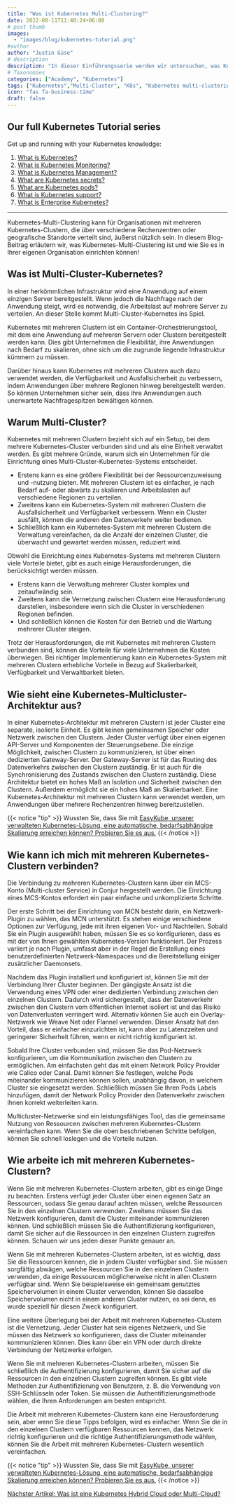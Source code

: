 ```yaml
---
title: "Was ist Kubernetes Multi-Clustering?"
date: 2022-08-11T11:40:24+06:00
# post thumb
images:
  - "images/blog/kubernetes-tutorial.png"
#author
author: "Justin Güse"
# description
description: "In dieser Einführungsserie werden wir untersuchen, was Kubernetes-Multi-Clustering ist und wie es Ihrem Cluster helfen wird, zuverlässiger und stabiler zu werden."
# Taxonomies
categories: ["Academy", "Kubernetes"]
tags: ["Kubernetes","Multi-Cluster", "K8s", "Kubernetes multi-clustering", "Tutorial"]
icon: "fas fa-business-time"
draft: false
---
```


## Our full Kubernetes Tutorial series

Get up and running with your Kubernetes knowledge:

1. [What is Kubernetes?](/blog/what-is-kubernetes/)
2. [What is Kubernetes Monitoring?](/blog/what-is-kubernetes-monitoring/)
3. [What is Kubernetes Management?](/blog/what-is-kubernetes-management/)
4. [What are Kubernetes secrets?](/blog/what-are-kubernetes-secrets/)
5. [What are Kubernetes pods?](/blog/what-are-kubernetes-pods/)
6. [What is Kubernetes support?](/blog/what-is-kubernetes-support/)
7. [What is Enterprise Kubernetes?](/blog/what-is-enterprise-kubernetes/)

---

Kubernetes-Multi-Clustering kann für Organisationen mit mehreren Kubernetes-Clustern, die über verschiedene Rechenzentren oder geografische Standorte verteilt sind, äußerst nützlich sein. In diesem Blog-Beitrag erläutern wir, was Kubernetes-Multi-Clustering ist und wie Sie es in Ihrer eigenen Organisation einrichten können!

## Was ist Multi-Cluster-Kubernetes?

In einer herkömmlichen Infrastruktur wird eine Anwendung auf einem einzigen Server bereitgestellt. Wenn jedoch die Nachfrage nach der Anwendung steigt, wird es notwendig, die Arbeitslast auf mehrere Server zu verteilen. An dieser Stelle kommt Multi-Cluster-Kubernetes ins Spiel.

Kubernetes mit mehreren Clustern ist ein Container-Orchestrierungstool, mit dem eine Anwendung auf mehreren Servern oder Clustern bereitgestellt werden kann. Dies gibt Unternehmen die Flexibilität, ihre Anwendungen nach Bedarf zu skalieren, ohne sich um die zugrunde liegende Infrastruktur kümmern zu müssen.

Darüber hinaus kann Kubernetes mit mehreren Clustern auch dazu verwendet werden, die Verfügbarkeit und Ausfallsicherheit zu verbessern, indem Anwendungen über mehrere Regionen hinweg bereitgestellt werden. So können Unternehmen sicher sein, dass ihre Anwendungen auch unerwartete Nachfragespitzen bewältigen können.

## Warum Multi-Cluster?

Kubernetes mit mehreren Clustern bezieht sich auf ein Setup, bei dem mehrere Kubernetes-Cluster verbunden sind und als eine Einheit verwaltet werden. Es gibt mehrere Gründe, warum sich ein Unternehmen für die Einrichtung eines Multi-Cluster-Kubernetes-Systems entscheidet.

- Erstens kann es eine größere Flexibilität bei der Ressourcenzuweisung und -nutzung bieten. Mit mehreren Clustern ist es einfacher, je nach Bedarf auf- oder abwärts zu skalieren und Arbeitslasten auf verschiedene Regionen zu verteilen.
- Zweitens kann ein Kubernetes-System mit mehreren Clustern die Ausfallsicherheit und Verfügbarkeit verbessern. Wenn ein Cluster ausfällt, können die anderen den Datenverkehr weiter bedienen.
- Schließlich kann ein Kubernetes-System mit mehreren Clustern die Verwaltung vereinfachen, da die Anzahl der einzelnen Cluster, die überwacht und gewartet werden müssen, reduziert wird.

Obwohl die Einrichtung eines Kubernetes-Systems mit mehreren Clustern viele Vorteile bietet, gibt es auch einige Herausforderungen, die berücksichtigt werden müssen.

- Erstens kann die Verwaltung mehrerer Cluster komplex und zeitaufwändig sein.
- Zweitens kann die Vernetzung zwischen Clustern eine Herausforderung darstellen, insbesondere wenn sich die Cluster in verschiedenen Regionen befinden.
- Und schließlich können die Kosten für den Betrieb und die Wartung mehrerer Cluster steigen.

Trotz der Herausforderungen, die mit Kubernetes mit mehreren Clustern verbunden sind, können die Vorteile für viele Unternehmen die Kosten überwiegen. Bei richtiger Implementierung kann ein Kubernetes-System mit mehreren Clustern erhebliche Vorteile in Bezug auf Skalierbarkeit, Verfügbarkeit und Verwaltbarkeit bieten.


## Wie sieht eine Kubernetes-Multicluster-Architektur aus?

In einer Kubernetes-Architektur mit mehreren Clustern ist jeder Cluster eine separate, isolierte Einheit. Es gibt keinen gemeinsamen Speicher oder Netzwerk zwischen den Clustern. Jeder Cluster verfügt über einen eigenen API-Server und Komponenten der Steuerungsebene. Die einzige Möglichkeit, zwischen Clustern zu kommunizieren, ist über einen dedizierten Gateway-Server. Der Gateway-Server ist für das Routing des Datenverkehrs zwischen den Clustern zuständig. Er ist auch für die Synchronisierung des Zustands zwischen den Clustern zuständig. Diese Architektur bietet ein hohes Maß an Isolation und Sicherheit zwischen den Clustern. Außerdem ermöglicht sie ein hohes Maß an Skalierbarkeit. Eine Kubernetes-Architektur mit mehreren Clustern kann verwendet werden, um Anwendungen über mehrere Rechenzentren hinweg bereitzustellen.

{{< notice "tip" >}}
  Wussten Sie, dass Sie mit [EasyKube, unserer verwalteten Kubernetes-Lösung, eine automatische, bedarfsabhängige Skalierung erreichen können? Probieren Sie es aus.](/de/services/easykube)
{{< /notice >}}

## Wie kann ich mich mit mehreren Kubernetes-Clustern verbinden?

Die Verbindung zu mehreren Kubernetes-Clustern kann über ein MCS-Konto (Multi-cluster Service) in Conjur hergestellt werden. Die Einrichtung eines MCS-Kontos erfordert ein paar einfache und unkomplizierte Schritte.

Der erste Schritt bei der Einrichtung von MCN besteht darin, ein Netzwerk-Plugin zu wählen, das MCN unterstützt. Es stehen einige verschiedene Optionen zur Verfügung, jede mit ihren eigenen Vor- und Nachteilen. Sobald Sie ein Plugin ausgewählt haben, müssen Sie es so konfigurieren, dass es mit der von Ihnen gewählten Kubernetes-Version funktioniert. Der Prozess variiert je nach Plugin, umfasst aber in der Regel die Erstellung eines benutzerdefinierten Netzwerk-Namespaces und die Bereitstellung einiger zusätzlicher Daemonsets.

Nachdem das Plugin installiert und konfiguriert ist, können Sie mit der Verbindung Ihrer Cluster beginnen. Der gängigste Ansatz ist die Verwendung eines VPN oder einer dedizierten Verbindung zwischen den einzelnen Clustern. Dadurch wird sichergestellt, dass der Datenverkehr zwischen den Clustern vom öffentlichen Internet isoliert ist und das Risiko von Datenverlusten verringert wird. Alternativ können Sie auch ein Overlay-Netzwerk wie Weave Net oder Flannel verwenden. Dieser Ansatz hat den Vorteil, dass er einfacher einzurichten ist, kann aber zu Latenzzeiten und geringerer Sicherheit führen, wenn er nicht richtig konfiguriert ist.

Sobald Ihre Cluster verbunden sind, müssen Sie das Pod-Netzwerk konfigurieren, um die Kommunikation zwischen den Clustern zu ermöglichen. Am einfachsten geht das mit einem Network Policy Provider wie Calico oder Canal. Damit können Sie festlegen, welche Pods miteinander kommunizieren können sollen, unabhängig davon, in welchem Cluster sie eingesetzt werden. Schließlich müssen Sie Ihren Pods Labels hinzufügen, damit der Network Policy Provider den Datenverkehr zwischen ihnen korrekt weiterleiten kann.

Multicluster-Netzwerke sind ein leistungsfähiges Tool, das die gemeinsame Nutzung von Ressourcen zwischen mehreren Kubernetes-Clustern vereinfachen kann. Wenn Sie die oben beschriebenen Schritte befolgen, können Sie schnell loslegen und die Vorteile nutzen.

## Wie arbeite ich mit mehreren Kubernetes-Clustern?

Wenn Sie mit mehreren Kubernetes-Clustern arbeiten, gibt es einige Dinge zu beachten. Erstens verfügt jeder Cluster über einen eigenen Satz an Ressourcen, sodass Sie genau darauf achten müssen, welche Ressourcen Sie in den einzelnen Clustern verwenden. Zweitens müssen Sie das Netzwerk konfigurieren, damit die Cluster miteinander kommunizieren können. Und schließlich müssen Sie die Authentifizierung konfigurieren, damit Sie sicher auf die Ressourcen in den einzelnen Clustern zugreifen können. Schauen wir uns jeden dieser Punkte genauer an.

Wenn Sie mit mehreren Kubernetes-Clustern arbeiten, ist es wichtig, dass Sie die Ressourcen kennen, die in jedem Cluster verfügbar sind. Sie müssen sorgfältig abwägen, welche Ressourcen Sie in den einzelnen Clustern verwenden, da einige Ressourcen möglicherweise nicht in allen Clustern verfügbar sind. Wenn Sie beispielsweise ein gemeinsam genutztes Speichervolumen in einem Cluster verwenden, können Sie dasselbe Speichervolumen nicht in einem anderen Cluster nutzen, es sei denn, es wurde speziell für diesen Zweck konfiguriert.

Eine weitere Überlegung bei der Arbeit mit mehreren Kubernetes-Clustern ist die Vernetzung. Jeder Cluster hat sein eigenes Netzwerk, und Sie müssen das Netzwerk so konfigurieren, dass die Cluster miteinander kommunizieren können. Dies kann über ein VPN oder durch direkte Verbindung der Netzwerke erfolgen.

Wenn Sie mit mehreren Kubernetes-Clustern arbeiten, müssen Sie schließlich die Authentifizierung konfigurieren, damit Sie sicher auf die Ressourcen in den einzelnen Clustern zugreifen können. Es gibt viele Methoden zur Authentifizierung von Benutzern, z. B. die Verwendung von SSH-Schlüsseln oder Token. Sie müssen die Authentifizierungsmethode wählen, die Ihren Anforderungen am besten entspricht.

Die Arbeit mit mehreren Kubernetes-Clustern kann eine Herausforderung sein, aber wenn Sie diese Tipps befolgen, wird es einfacher. Wenn Sie die in den einzelnen Clustern verfügbaren Ressourcen kennen, das Netzwerk richtig konfigurieren und die richtige Authentifizierungsmethode wählen, können Sie die Arbeit mit mehreren Kubernetes-Clustern wesentlich vereinfachen.

{{< notice "tip" >}}
  Wussten Sie, dass Sie mit [EasyKube, unserer verwalteten Kubernetes-Lösung, eine automatische, bedarfsabhängige Skalierung erreichen können? Probieren Sie es aus.](/de/services/easykube)
{{< /notice >}}

[Nächster Artikel: Was ist eine Kubernetes Hybrid Cloud oder Multi-Cloud?](/blog/was-ist-kubernetes-multi-cloud-oder-hybrid-cloud/)

